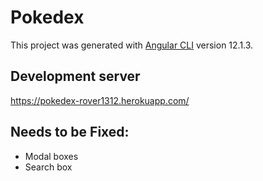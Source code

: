 # Pokedex

This project was generated with [Angular CLI](https://github.com/angular/angular-cli) version 12.1.3.

## Development server

https://pokedex-rover1312.herokuapp.com/

## Needs to be Fixed:

- Modal boxes
- Search box

